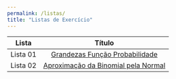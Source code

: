```yaml
---
permalink: /listas/
title: "Listas de Exercício"
---
```


| Lista | Título |
| :---: | :---: |
| Lista 01 | [Grandezas Função Probabilidade](https://marcielbp.github.io/Statistics-and-Probability/probabilidade/grandezas-func-prob/)  |
| Lista 02 | [Aproximação da Binomial pela Normal](https://marcielbp.github.io/Statistics-and-Probability/probabilidade/aproximacao-binom-normal/)  |

